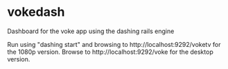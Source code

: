 # vokedash
Dashboard for the voke app using the dashing rails engine

Run using "dashing start" and browsing to http://localhost:9292/voketv for the 1080p version.
Browse to http://localhost:9292/voke for the desktop version.
